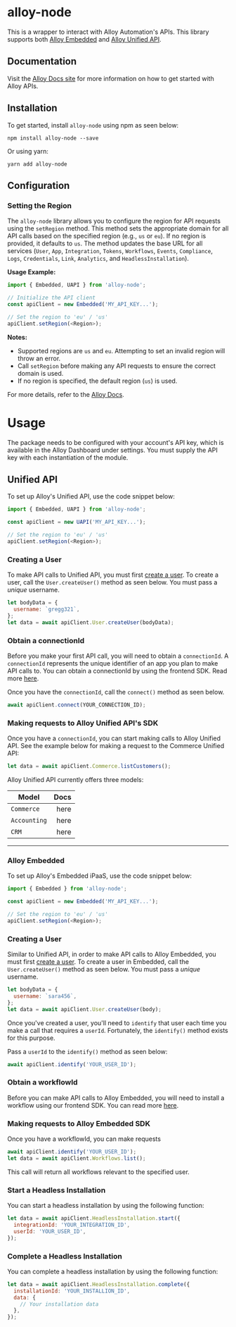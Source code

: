 # alloy-node

This is a wrapper to interact with Alloy Automation's APIs. This library supports both [Alloy Embedded](https://runalloy.com/embedded/) and [Alloy Unified API](https://runalloy.com/unified-api/).

## Documentation

Visit the [Alloy Docs site](https://docs.runalloy.com/docs) for more information on how to get started with Alloy APIs.

## Installation

To get started, install `alloy-node` using npm as seen below:

```
npm install alloy-node --save
```

Or using yarn:

```
yarn add alloy-node
```

## Configuration

### Setting the Region

The `alloy-node` library allows you to configure the region for API requests using the `setRegion` method. This method sets the appropriate domain for all API calls based on the specified region (e.g., `us` or `eu`). If no region is provided, it defaults to `us`. The method updates the base URL for all services (`User`, `App`, `Integration`, `Tokens`, `Workflows`, `Events`, `Compliance`, `Logs`, `Credentials`, `Link`, `Analytics`, and `HeadlessInstallation`).

**Usage Example:**

```javascript
import { Embedded, UAPI } from 'alloy-node';

// Initialize the API client
const apiClient = new Embedded('MY_API_KEY...');

// Set the region to 'eu' / 'us'
apiClient.setRegion(<Region>);
```

**Notes:**

- Supported regions are `us` and `eu`. Attempting to set an invalid region will throw an error.
- Call `setRegion` before making any API requests to ensure the correct domain is used.
- If no region is specified, the default region (`us`) is used.

For more details, refer to the [Alloy Docs](https://docs.runalloy.com/docs).

# Usage

The package needs to be configured with your account's API key, which is available in the Alloy Dashboard under settings. You must supply the API key with each instantiation of the module.

## Unified API

To set up Alloy's Unified API, use the code snippet below:

```javascript
import { Embedded, UAPI } from 'alloy-node';

const apiClient = new UAPI('MY_API_KEY...');

// Set the region to 'eu' / 'us'
apiClient.setRegion(<Region>);
```

### Creating a User

To make API calls to Unified API, you must first [create a user](https://docs-uapi.runalloy.com/reference/create-user). To create a user, call the `User.createUser()` method as seen below. You must pass a _unique_ username.

```javascript
let bodyData = {
  username: `gregg321`,
};
let data = await apiClient.User.createUser(bodyData);
```

### Obtain a connectionId

Before you make your first API call, you will need to obtain a `connectionId`. A `connectionId` represents the unique identifier of an app you plan to make API calls to. You can obtain a connectionId by using the frontend SDK. Read more [here](https://docs-uapi.runalloy.com/docs/quick-start).

Once you have the `connectionId`, call the `connect()` method as seen below.

```javascript
await apiClient.connect(YOUR_CONNECTION_ID);
```

### Making requests to Alloy Unified API's SDK

Once you have a `connectionId`, you can start making calls to Alloy Unified API. See the example below for making a request to the Commerce Unified API:

```javascript
let data = await apiClient.Commerce.listCustomers();
```

Alloy Unified API currently offers three models:

| Model        | Docs |
| ------------ | ---: |
| `Commerce`   | here |
| `Accounting` | here |
| `CRM`        | here |

<hr />

### Alloy Embedded

To set up Alloy's Embedded iPaaS, use the code snippet below:

```javascript
import { Embedded } from 'alloy-node';

const apiClient = new Embedded('MY_API_KEY...');

// Set the region to 'eu' / 'us'
apiClient.setRegion(<Region>);
```

### Creating a User

Similar to Unified API, in order to make API calls to Alloy Embedded, you must first [create a user](https://docs.runalloy.com/reference/create-a-user). To create a user in Embedded, call the `User.createUser()` method as seen below. You must pass a _unique_ username.

```javascript
let bodyData = {
  username: `sara456`,
};
let data = await apiClient.User.createUser(body);
```

Once you've created a user, you'll need to `identify` that user each time you make a call that requires a `userId`. Fortunately, the `identify()` method exists for this purpose.

Pass a `userId` to the `identify()` method as seen below:

```javascript
await apiClient.identify('YOUR_USER_ID');
```

### Obtain a workflowId

Before you can make API calls to Alloy Embedded, you will need to install a workflow using our frontend SDK. You can read more [here](https://docs.runalloy.com/docs/embedded-quick-start#rendering-the-modal).

### Making requests to Alloy Embedded SDK

Once you have a workflowId, you can make requests

```javascript
await apiClient.identify('YOUR_USER_ID');
let data = await apiClient.Workflows.list();
```

This call will return all workflows relevant to the specified user.

### Start a Headless Installation

You can start a headless installation by using the following function:

```javascript
let data = await apiClient.HeadlessInstallation.start({
  integrationId: 'YOUR_INTEGRATION_ID',
  userId: 'YOUR_USER_ID',
});
```

### Complete a Headless Installation

You can complete a headless installation by using the following function:

```javascript
let data = await apiClient.HeadlessInstallation.complete({
  installationId: 'YOUR_INSTALLION_ID',
  data: {
    // Your installation data
  },
});
```
